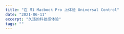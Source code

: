 ```yaml
---
title: "在 M1 Macbook Pro 上体验 Universal Control"
date: "2021-06-11"
excerpt: "久违的科技感体验"
tags: ""
---
```

